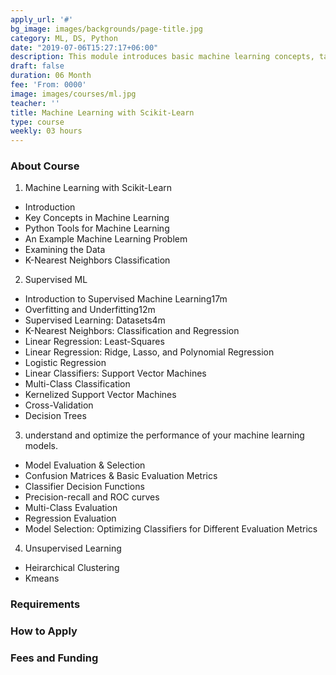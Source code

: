 ```yaml
---
apply_url: '#'
bg_image: images/backgrounds/page-title.jpg
category: ML, DS, Python
date: "2019-07-06T15:27:17+06:00"
description: This module introduces basic machine learning concepts, tasks, and workflow using an example classification problem based on the K-nearest neighbors method, and implemented using the scikit-learn library. We will dive into a wider variety of supervised learning methods for both classification and regression, learning about the connection between model complexity and generalization performance, the importance of proper feature scaling, and how to control model complexity by applying techniques like regularization to avoid overfitting. In addition to k-nearest neighbors, this week covers linear regression (least-squares, ridge, lasso, and polynomial regression), logistic regression, support vector machines, the use of cross-validation for model evaluation, and decision trees.
draft: false
duration: 06 Month
fee: 'From: 0000'
image: images/courses/ml.jpg
teacher: ''
title: Machine Learning with Scikit-Learn
type: course
weekly: 03 hours
---
```



### About Course

1.  Machine Learning with Scikit-Learn
  - Introduction
  - Key Concepts in Machine Learning
  - Python Tools for Machine Learning
  - An Example Machine Learning Problem
  - Examining the Data
  - K-Nearest Neighbors Classification


2.  Supervised ML
  - Introduction to Supervised Machine Learning17m
  - Overfitting and Underfitting12m
  - Supervised Learning: Datasets4m
  - K-Nearest Neighbors: Classification and Regression
  - Linear Regression: Least-Squares
  - Linear Regression: Ridge, Lasso, and Polynomial Regression
  - Logistic Regression
  - Linear Classifiers: Support Vector Machines
  - Multi-Class Classification
  - Kernelized Support Vector Machines
  - Cross-Validation
  - Decision Trees

3.  understand and optimize the performance of your machine learning models.
  - Model Evaluation & Selection
  - Confusion Matrices & Basic Evaluation Metrics
  - Classifier Decision Functions
  - Precision-recall and ROC curves
  - Multi-Class Evaluation
  - Regression Evaluation
  - Model Selection: Optimizing Classifiers for Different Evaluation Metrics
  
4.  Unsupervised Learning
  - Heirarchical Clustering
  - Kmeans

### Requirements





### How to Apply


### Fees and Funding

